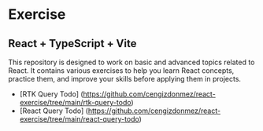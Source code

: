 # Exercise
## React + TypeScript + Vite

This repository is designed to work on basic and advanced topics related to React. It contains various exercises to help you learn React concepts, practice them, and improve your skills before applying them in projects.
- [RTK Query Todo] (https://github.com/cengizdonmez/react-exercise/tree/main/rtk-query-todo)
- [React Query Todo] (https://github.com/cengizdonmez/react-exercise/tree/main/react-query-todo)